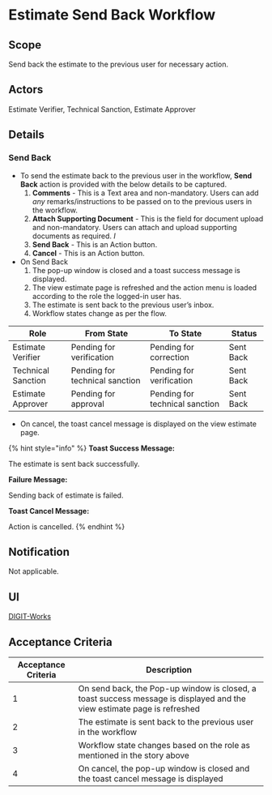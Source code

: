# Estimate Send Back Workflow

## **Scope**

Send back the estimate to the previous user for necessary action.

## **Actors**

Estimate Verifier, Technical Sanction, Estimate Approver

## **Details**

### **Send Back**

* To send the estimate back to the previous user in the workflow, **Send Back** action is provided with the below details to be captured.
  1. **Comments** - This is a Text area and non-mandatory. Users can add _any_ remarks/instructions to be passed on to the previous users in the workflow.
  2. **Attach Supporting Document** - This is the field for document upload and non-mandatory. Users can attach and upload supporting documents as required.  _I_
  3. **Send Back** - This is an Action button.
  4. **Cancel** - This is an Action button.
* On Send Back
  1. The pop-up window is closed and a toast success message is displayed.
  2. The view estimate page is refreshed and the action menu is loaded according to the role the logged-in user has.
  3. The estimate is sent back to the previous user’s inbox.
  4. Workflow states change as per the flow.

| Role               | From State                     | To State                       | Status    |
| ------------------ | ------------------------------ | ------------------------------ | --------- |
| Estimate Verifier  | Pending for verification       | Pending for correction         | Sent Back |
| Technical Sanction | Pending for technical sanction | Pending for verification       | Sent Back |
| Estimate Approver  | Pending for approval           | Pending for technical sanction | Sent Back |

* On cancel, the toast cancel message is displayed on the view estimate page.

{% hint style="info" %}
**Toast Success Message:**

The estimate is sent back successfully.

**Failure Message:**

Sending back of estimate is failed.

**Toast Cancel Message:**

Action is cancelled.
{% endhint %}

## **Notification**

Not applicable.

## **UI**

[<img src="https://static.figma.com/uploads/b6df2735e4cb368306acf5480b50f96e69f96099" alt="" data-size="line">DIGIT-Works](https://www.figma.com/file/M2P3O9WlKtxuLCjQKxLLDg/DIGIT-Works?node-id=2014%3A30534\&t=vPbLKm950fDLjage-4)

## **Acceptance Criteria**

| Acceptance Criteria | Description                                                                                                             |
| ------------------- | ----------------------------------------------------------------------------------------------------------------------- |
| 1                   | On send back, the Pop-up window is closed, a toast success message is displayed and the view estimate page is refreshed |
| 2                   | The estimate is sent back to the previous user in the workflow                                                          |
| 3                   | Workflow state changes based on the role as mentioned in the story above                                                |
| 4                   | On cancel, the pop-up window is closed and the toast cancel message is displayed                                        |

